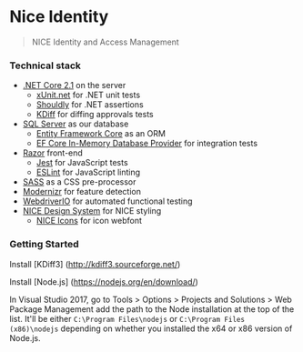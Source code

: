 # Nice Identity

 > NICE Identity and Access Management
 
 
### Technical stack
- [.NET Core 2.1](https://github.com/dotnet/core) on the server
    - [xUnit.net](https://xunit.github.io/) for .NET unit tests
    - [Shouldly](https://github.com/shouldly/shouldly) for .NET assertions
    - [KDiff](http://kdiff3.sourceforge.net/) for diffing approvals tests
- [SQL Server](https://www.microsoft.com/en-gb/sql-server/sql-server-2017) as our database
    - [Entity Framework Core](https://github.com/aspnet/EntityFrameworkCore) as an ORM
    - [EF Core In-Memory Database Provider](https://docs.microsoft.com/en-us/ef/core/providers/in-memory/) for integration tests
- [Razor](https://docs.microsoft.com/en-us/aspnet/core/mvc/views/razor?view=aspnetcore-2.2) front-end
    - [Jest](https://facebook.github.io/jest/) for JavaScript tests
    - [ESLint](https://eslint.org/) for JavaScript linting
- [SASS](https://sass-lang.com/) as a CSS pre-processor
- [Modernizr](https://modernizr.com/) for feature detection
- [WebdriverIO](http://webdriver.io/) for automated functional testing
- [NICE Design System](https://nhsevidence.github.io/nice-design-system/) for NICE styling
    - [NICE Icons](https://github.com/nhsevidence/nice-icons) for icon webfont


### Getting Started

Install [KDiff3] (http://kdiff3.sourceforge.net/)

Install [Node.js] (https://nodejs.org/en/download/)

In Visual Studio 2017, go to Tools > Options > Projects and Solutions > Web Package Management 
add the path to the Node installation at the top of the list. It'll be either `C:\Program Files\nodejs` or `C:\Program Files (x86)\nodejs` depending on whether you installed the x64 or x86 version of Node.js.
